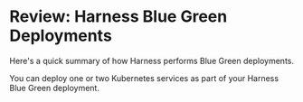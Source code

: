 # Review: Harness Blue Green Deployments

Here's a quick summary of how Harness performs Blue Green deployments.

You can deploy one or two Kubernetes services as part of your Harness Blue Green deployment.
